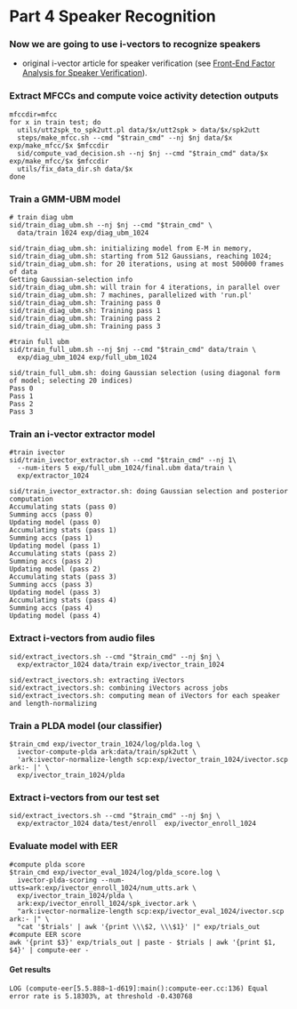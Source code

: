 # Part 4 Speaker Recognition

### Now we are going to use i-vectors to recognize speakers 
- original i-vector article for speaker verification (see [Front-End Factor Analysis for Speaker Verification](https://ieeexplore.ieee.org/abstract/document/5545402?casa_token=Ri80oe_Y9K4AAAAA:FVar6WkCvIZFr2qn1U19M2ovlBA5fw7y0XtZG0tlvOG2xnfWjmJBoV8hq-6vZqb2tIsGlL2RFQ)).

### Extract MFCCs and compute voice activity detection outputs
```
mfccdir=mfcc
for x in train test; do
  utils/utt2spk_to_spk2utt.pl data/$x/utt2spk > data/$x/spk2utt
  steps/make_mfcc.sh --cmd "$train_cmd" --nj $nj data/$x exp/make_mfcc/$x $mfccdir
  sid/compute_vad_decision.sh --nj $nj --cmd "$train_cmd" data/$x exp/make_mfcc/$x $mfccdir
  utils/fix_data_dir.sh data/$x
done
```

### Train a GMM-UBM model
```
# train diag ubm
sid/train_diag_ubm.sh --nj $nj --cmd "$train_cmd" \
  data/train 1024 exp/diag_ubm_1024
```
```
sid/train_diag_ubm.sh: initializing model from E-M in memory,
sid/train_diag_ubm.sh: starting from 512 Gaussians, reaching 1024;
sid/train_diag_ubm.sh: for 20 iterations, using at most 500000 frames of data
Getting Gaussian-selection info
sid/train_diag_ubm.sh: will train for 4 iterations, in parallel over
sid/train_diag_ubm.sh: 7 machines, parallelized with 'run.pl'
sid/train_diag_ubm.sh: Training pass 0
sid/train_diag_ubm.sh: Training pass 1
sid/train_diag_ubm.sh: Training pass 2
sid/train_diag_ubm.sh: Training pass 3
```
```
#train full ubm
sid/train_full_ubm.sh --nj $nj --cmd "$train_cmd" data/train \
  exp/diag_ubm_1024 exp/full_ubm_1024
```
```
sid/train_full_ubm.sh: doing Gaussian selection (using diagonal form of model; selecting 20 indices)
Pass 0
Pass 1
Pass 2
Pass 3
```

### Train an i-vector extractor model
```
#train ivector
sid/train_ivector_extractor.sh --cmd "$train_cmd" --nj 1\
  --num-iters 5 exp/full_ubm_1024/final.ubm data/train \
  exp/extractor_1024
```
```
sid/train_ivector_extractor.sh: doing Gaussian selection and posterior computation
Accumulating stats (pass 0)
Summing accs (pass 0)
Updating model (pass 0)
Accumulating stats (pass 1)
Summing accs (pass 1)
Updating model (pass 1)
Accumulating stats (pass 2)
Summing accs (pass 2)
Updating model (pass 2)
Accumulating stats (pass 3)
Summing accs (pass 3)
Updating model (pass 3)
Accumulating stats (pass 4)
Summing accs (pass 4)
Updating model (pass 4)
```

### Extract i-vectors from audio files
```
sid/extract_ivectors.sh --cmd "$train_cmd" --nj $nj \
  exp/extractor_1024 data/train exp/ivector_train_1024
```
```
sid/extract_ivectors.sh: extracting iVectors
sid/extract_ivectors.sh: combining iVectors across jobs
sid/extract_ivectors.sh: computing mean of iVectors for each speaker and length-normalizing
```

### Train a PLDA model (our classifier)
```
$train_cmd exp/ivector_train_1024/log/plda.log \
  ivector-compute-plda ark:data/train/spk2utt \
  'ark:ivector-normalize-length scp:exp/ivector_train_1024/ivector.scp  ark:- |' \
  exp/ivector_train_1024/plda
```

### Extract i-vectors from our test set
```
sid/extract_ivectors.sh --cmd "$train_cmd" --nj $nj \
  exp/extractor_1024 data/test/enroll  exp/ivector_enroll_1024
```
### Evaluate model with EER
```
#compute plda score
$train_cmd exp/ivector_eval_1024/log/plda_score.log \
  ivector-plda-scoring --num-utts=ark:exp/ivector_enroll_1024/num_utts.ark \
  exp/ivector_train_1024/plda \
  ark:exp/ivector_enroll_1024/spk_ivector.ark \
  "ark:ivector-normalize-length scp:exp/ivector_eval_1024/ivector.scp ark:- |" \
  "cat '$trials' | awk '{print \\\$2, \\\$1}' |" exp/trials_out
#compute EER score
awk '{print $3}' exp/trials_out | paste - $trials | awk '{print $1, $4}' | compute-eer -
```
#### Get results
```LOG (compute-eer[5.5.888~1-d619]:main():compute-eer.cc:136) Equal error rate is 5.18303%, at threshold -0.430768```
